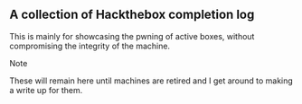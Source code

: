 ## A collection of Hackthebox completion log

This is mainly for showcasing the pwning of active boxes, without compromising the integrity of the machine.

> [!NOTE]
> These will remain here until machines are retired and I get around to making a write up for them.
